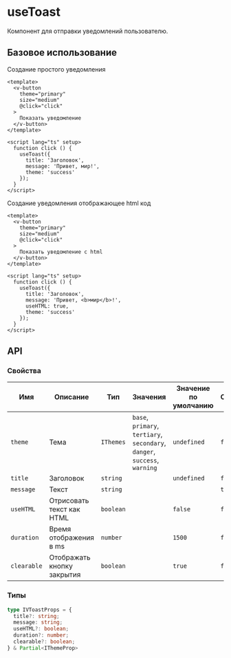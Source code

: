 # useToast

Компонент для отправки уведомлений пользователю.

## Базовое использование
Создание простого уведомления

```vue
<template>
  <v-button
    theme="primary"
    size="medium"
    @click="click"
  >
    Показать уведомление
  </v-button>
</template>

<script lang="ts" setup>
  function click () {
    useToast({
      title: 'Заголовок',
      message: 'Привет, мир!',
      theme: 'success'
    });
  }
</script>
```

Создание уведомления отображающее html код
```vue
<template>
  <v-button
    theme="primary"
    size="medium"
    @click="click"
  >
    Показать уведомление с html
  </v-button>
</template>

<script lang="ts" setup>
  function click () {
    useToast({
      title: 'Заголовок',
      message: 'Привет, <b>мир</b>!',
      useHTML: true,
      theme: 'success'
    });
  }
</script>
```

## API

### Свойства
| Имя         | Описание                   | Тип       | Значения                                                                   | Значение по умолчанию | Обязательно |  
|-------------|----------------------------|-----------|----------------------------------------------------------------------------|-----------------------|-------------|
| `theme`     | Тема                       | `IThemes` | `base`, `primary`, `tertiary`, `secondary`, `danger`, `success`, `warning` | `undefined`           | `false`     |
| `title`     | Заголовок                  | `string`  |                                                                            | `undefined`           | `false`     |
| `message`   | Текст                      | `string`  |                                                                            |                       | `true`      |
| `useHTML`   | Отрисовать текст как HTML  | `boolean` |                                                                            | `false`               | `false`     |
| `duration`  | Время отображения в ms     | `number`  |                                                                            | `1500`                | `false`     |
| `clearable` | Отображать кнопку закрытия | `boolean` |                                                                            | `true`                | `false`     |

### Типы
```typescript
type IVToastProps = {
  title?: string;
  message: string;
  useHTML?: boolean;
  duration?: number;
  clearable?: boolean;
} & Partial<IThemeProp>
```
